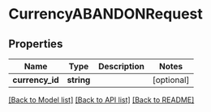 # CurrencyABANDONRequest

## Properties
Name | Type | Description | Notes
------------ | ------------- | ------------- | -------------
**currency_id** | **string** |  | [optional] 

[[Back to Model list]](../README.md#documentation-for-models) [[Back to API list]](../README.md#documentation-for-api-endpoints) [[Back to README]](../README.md)


